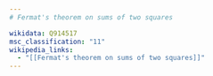 ```yaml
---
# Fermat's theorem on sums of two squares

wikidata: Q914517
msc_classification: "11"
wikipedia_links:
  - "[[Fermat's theorem on sums of two squares]]"
---
```


